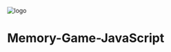 ![logo](https://github.com/MarlonClingio/Memory-Game-JavaScript/assets/136371465/f4d18717-5563-4997-b201-bf9906c716ce)

 # Memory-Game-JavaScript

